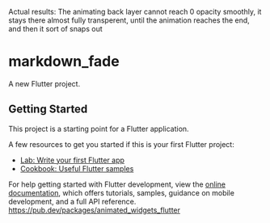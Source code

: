 <!-- To achieve a smooth transition where one MarkdownBody fades out while the other fades in, making them appear as one continuous element, -->
Actual results: The animating back layer cannot reach 0 opacity smoothly, it stays there almost fully transperent, until the animation reaches the end, and then it sort of snaps out

# markdown_fade

A new Flutter project.

## Getting Started

This project is a starting point for a Flutter application.

A few resources to get you started if this is your first Flutter project:

- [Lab: Write your first Flutter app](https://docs.flutter.dev/get-started/codelab)
- [Cookbook: Useful Flutter samples](https://docs.flutter.dev/cookbook)

For help getting started with Flutter development, view the
[online documentation](https://docs.flutter.dev/), which offers tutorials,
samples, guidance on mobile development, and a full API reference.
https://pub.dev/packages/animated_widgets_flutter